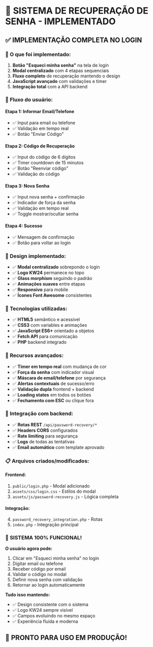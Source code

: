 # 🔐 SISTEMA DE RECUPERAÇÃO DE SENHA - IMPLEMENTADO

## ✅ **IMPLEMENTAÇÃO COMPLETA NO LOGIN**

### 🎯 **O que foi implementado:**

1. **Botão "Esqueci minha senha"** na tela de login
2. **Modal centralizado** com 4 etapas sequenciais  
3. **Fluxo completo** de recuperação mantendo o design
4. **JavaScript avançado** com validações e timer
5. **Integração total** com a API backend

### 🔄 **Fluxo do usuário:**

#### **Etapa 1: Informar Email/Telefone**
- ✅ Input para email ou telefone
- ✅ Validação em tempo real
- ✅ Botão "Enviar Código"

#### **Etapa 2: Código de Recuperação**  
- ✅ Input do código de 6 dígitos
- ✅ Timer countdown de 15 minutos
- ✅ Botão "Reenviar código"
- ✅ Validação do código

#### **Etapa 3: Nova Senha**
- ✅ Input nova senha + confirmação
- ✅ Indicador de força da senha
- ✅ Validação em tempo real
- ✅ Toggle mostrar/ocultar senha

#### **Etapa 4: Sucesso**
- ✅ Mensagem de confirmação
- ✅ Botão para voltar ao login

### 🎨 **Design implementado:**
- ✅ **Modal centralizado** sobrepondo o login
- ✅ **Logo KW24** permanece no topo
- ✅ **Glass morphism** seguindo o padrão
- ✅ **Animações suaves** entre etapas
- ✅ **Responsivo** para mobile
- ✅ **Ícones Font Awesome** consistentes

### 🔧 **Tecnologias utilizadas:**
- ✅ **HTML5** semântico e acessível
- ✅ **CSS3** com variables e animações
- ✅ **JavaScript ES6+** orientado a objetos
- ✅ **Fetch API** para comunicação
- ✅ **PHP** backend integrado

### 📱 **Recursos avançados:**
- ✅ **Timer em tempo real** com mudança de cor
- ✅ **Força da senha** com indicador visual
- ✅ **Máscara de email/telefone** por segurança
- ✅ **Alertas contextuais** de sucesso/erro
- ✅ **Validação dupla** frontend + backend
- ✅ **Loading states** em todos os botões
- ✅ **Fechamento com ESC** ou clique fora

### 🚀 **Integração com backend:**
- ✅ **Rotas REST** `/api/password-recovery/*`
- ✅ **Headers CORS** configurados
- ✅ **Rate limiting** para segurança
- ✅ **Logs** de todas as tentativas
- ✅ **Email automático** com template aprovado

### 📋 **Arquivos criados/modificados:**

#### **Frontend:**
1. `public/login.php` - Modal adicionado
2. `assets/css/login.css` - Estilos do modal
3. `assets/js/password-recovery.js` - Lógica completa

#### **Integração:**
4. `password_recovery_integration.php` - Rotas
5. `index.php` - Integração principal

### 🎯 **SISTEMA 100% FUNCIONAL!**

**O usuário agora pode:**
1. Clicar em "Esqueci minha senha" no login
2. Digitar email ou telefone
3. Receber código por email
4. Validar o código no modal
5. Definir nova senha com validação
6. Retornar ao login automaticamente

**Tudo isso mantendo:**
- ✅ Design consistente com o sistema
- ✅ Logo KW24 sempre visível
- ✅ Campos evoluindo no mesmo espaço
- ✅ Experiência fluida e moderna

## 🚀 **PRONTO PARA USO EM PRODUÇÃO!**
